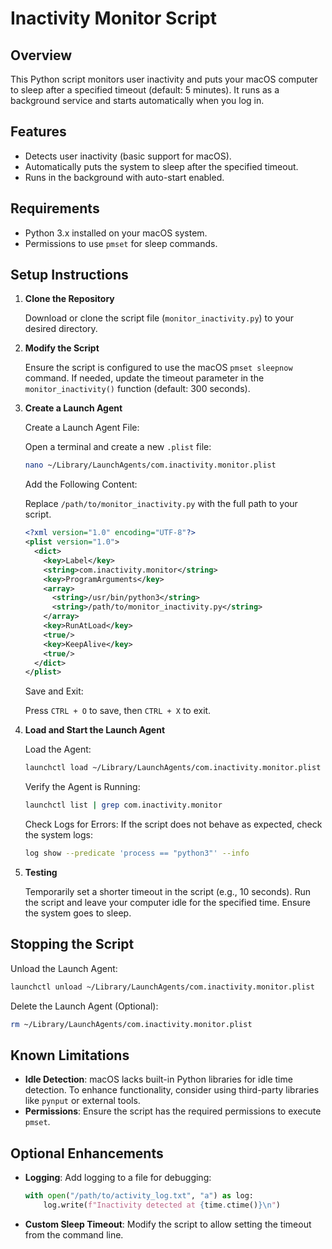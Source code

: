 # Inactivity Monitor Script

## Overview

This Python script monitors user inactivity and puts your macOS computer to sleep after a specified timeout (default: 5 minutes). It runs as a background service and starts automatically when you log in.

## Features

- Detects user inactivity (basic support for macOS).
- Automatically puts the system to sleep after the specified timeout.
- Runs in the background with auto-start enabled.

## Requirements

- Python 3.x installed on your macOS system.
- Permissions to use `pmset` for sleep commands.

## Setup Instructions

1. **Clone the Repository**

   Download or clone the script file (`monitor_inactivity.py`) to your desired directory.

2. **Modify the Script**

   Ensure the script is configured to use the macOS `pmset sleepnow` command. If needed, update the timeout parameter in the `monitor_inactivity()` function (default: 300 seconds).

3. **Create a Launch Agent**

   Create a Launch Agent File:

   Open a terminal and create a new `.plist` file:

   ```bash
   nano ~/Library/LaunchAgents/com.inactivity.monitor.plist
   ```

   Add the Following Content:

   Replace `/path/to/monitor_inactivity.py` with the full path to your script.

   ```xml
   <?xml version="1.0" encoding="UTF-8"?>
   <plist version="1.0">
     <dict>
       <key>Label</key>
       <string>com.inactivity.monitor</string>
       <key>ProgramArguments</key>
       <array>
         <string>/usr/bin/python3</string>
         <string>/path/to/monitor_inactivity.py</string>
       </array>
       <key>RunAtLoad</key>
       <true/>
       <key>KeepAlive</key>
       <true/>
     </dict>
   </plist>
   ```

   Save and Exit:

   Press `CTRL + O` to save, then `CTRL + X` to exit.

4. **Load and Start the Launch Agent**

   Load the Agent:

   ```bash
   launchctl load ~/Library/LaunchAgents/com.inactivity.monitor.plist
   ```

   Verify the Agent is Running:

   ```bash
   launchctl list | grep com.inactivity.monitor
   ```

   Check Logs for Errors: If the script does not behave as expected, check the system logs:

   ```bash
   log show --predicate 'process == "python3"' --info
   ```

5. **Testing**

   Temporarily set a shorter timeout in the script (e.g., 10 seconds).
   Run the script and leave your computer idle for the specified time.
   Ensure the system goes to sleep.

## Stopping the Script

Unload the Launch Agent:

```bash
launchctl unload ~/Library/LaunchAgents/com.inactivity.monitor.plist
```

Delete the Launch Agent (Optional):

```bash
rm ~/Library/LaunchAgents/com.inactivity.monitor.plist
```

## Known Limitations

- **Idle Detection**: macOS lacks built-in Python libraries for idle time detection. To enhance functionality, consider using third-party libraries like `pynput` or external tools.
- **Permissions**: Ensure the script has the required permissions to execute `pmset`.

## Optional Enhancements

- **Logging**: Add logging to a file for debugging:

  ```python
  with open("/path/to/activity_log.txt", "a") as log:
      log.write(f"Inactivity detected at {time.ctime()}\n")
  ```

- **Custom Sleep Timeout**: Modify the script to allow setting the timeout from the command line.

